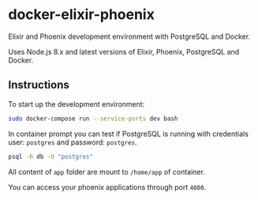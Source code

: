 # docker-elixir-phoenix
Elixir and Phoenix development environment with PostgreSQL and Docker.

Uses Node.js 8.x and latest versions of Elixir, Phoenix, PostgreSQL and Docker.

## Instructions

To start up the development environment:
```bash
sudo docker-compose run --service-ports dev bash
```

In container prompt you can test if PostgreSQL is running with credentials user: `postgres` and password: `postgres`.
```bash
psql -h db -U "postgres"
```

All content of `app` folder are mount to `/home/app` of container.

You can access your phoenix applications through port `4000`.